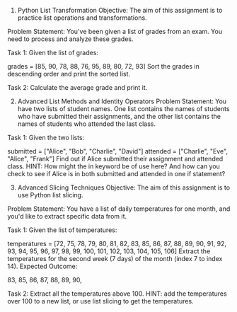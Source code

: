 1. Python List Transformation
Objective: The aim of this assignment is to practice list operations and transformations.

Problem Statement: You've been given a list of grades from an exam. You need to process and analyze these grades.

Task 1: Given the list of grades:

grades = [85, 90, 78, 88, 76, 95, 89, 80, 72, 93]
Sort the grades in descending order and print the sorted list.

Task 2: Calculate the average grade and print it.

2. Advanced List Methods and Identity Operators
Problem Statement: You have two lists of student names. One list contains the names of students who have submitted their assignments, and the other list contains the names of students who attended the last class.

Task 1: Given the two lists:

submitted = ["Alice", "Bob", "Charlie", "David"]
attended = ["Charlie", "Eve", "Alice", "Frank"]
Find out if Alice submitted their assignment and attended class. HINT: How might the in keyword be of use here? And how can you check to see if Alice is in both submitted and attended in one if statement?

3. Advanced Slicing Techniques
Objective: The aim of this assignment is to use Python list slicing.

Problem Statement: You have a list of daily temperatures for one month, and you'd like to extract specific data from it.

Task 1: Given the list of temperatures:

temperatures = [72, 75, 78, 79, 80, 81, 82, 83, 85, 86, 87, 88, 89, 90, 91, 92, 93, 94, 95, 96, 97, 98, 99, 100, 101, 102, 103, 104, 105, 106]
Extract the temperatures for the second week (7 days) of the month (index 7 to index 14). Expected Outcome:

83, 85, 86, 87, 88, 89, 90,

Task 2: Extract all the temperatures above 100. HINT: add the temperatures over 100 to a new list, or use list slicing to get the temperatures.